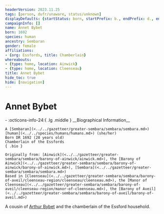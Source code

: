 ```yaml
---
headerVersion: 2023.11.25
tags: [person, dufr/unaware, status/unknown]
displayDefaults: {startStatus: born, startPrefix: b., endPrefix: d., endStatus: died}
campaignInfo: []
name: Annet Bybet
born: 1692
species: human
ancestry: Sembaran
gender: female
affiliations:
- {org: Essfords, title: Chamberlain}
whereabouts:
- {type: home, location: Ainwick}
- {type: home, location: Cleenseau}
title: Annet Bybet
hide_toc: true
hide: [navigation]
---
```

# Annet Bybet
<div class="grid cards ext-narrow-margin ext-one-column" markdown>
- :octicons-info-24:{ .lg .middle } __Biographical Information__

    A [Sembaran](<../../gazetteer/greater-sembara/sembara/sembara.md>) [human](<../../species/humans/humans.md>) (she/her)  
    Born DR 1692 (28 years old)  
    Chamberlain of the Essfords  
    { .bio }

    Originally from: [Ainwick](<../../gazetteer/greater-sembara/sembara/barony-of-ainwick/ainwick.md>), the [Barony of Ainwick](<../../gazetteer/greater-sembara/sembara/barony-of-ainwick/barony-of-ainwick.md>), [Sembara](<../../gazetteer/greater-sembara/sembara/sembara.md>)
    Based in [Cleenseau](<../../gazetteer/greater-sembara/sembara/barony-of-aveil/cleenseau-region/cleenseau/cleenseau.md>), the [Manor of Cleenseau](<../../gazetteer/greater-sembara/sembara/barony-of-aveil/cleenseau-region/manor-of-cleenseau.md>), the [Barony of Aveil](<../../gazetteer/greater-sembara/sembara/barony-of-aveil/barony-of-aveil.md>)
</div>


A cousin of [Arthur Bybet](<./arthur-bybet.md>) and the chamberlain of the Essford household. 